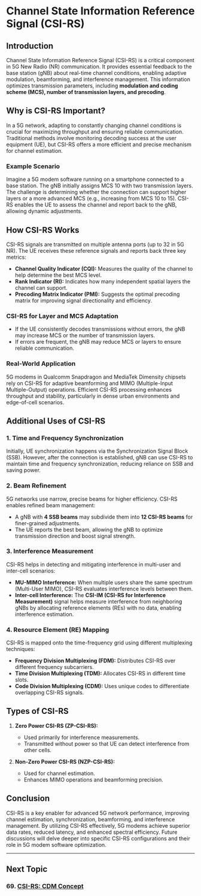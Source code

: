 # Channel State Information Reference Signal (CSI-RS)

## Introduction
Channel State Information Reference Signal (CSI-RS) is a critical component in 5G New Radio (NR) communication. It provides essential feedback to the base station (gNB) about real-time channel conditions, enabling adaptive modulation, beamforming, and interference management. This information optimizes transmission parameters, including **modulation and coding scheme (MCS), number of transmission layers, and precoding**.

## Why is CSI-RS Important?
In a 5G network, adapting to constantly changing channel conditions is crucial for maximizing throughput and ensuring reliable communication. Traditional methods involve monitoring decoding success at the user equipment (UE), but CSI-RS offers a more efficient and precise mechanism for channel estimation.

### Example Scenario
Imagine a 5G modem software running on a smartphone connected to a base station. The gNB initially assigns MCS 10 with two transmission layers. The challenge is determining whether the connection can support higher layers or a more advanced MCS (e.g., increasing from MCS 10 to 15). CSI-RS enables the UE to assess the channel and report back to the gNB, allowing dynamic adjustments.

## How CSI-RS Works
CSI-RS signals are transmitted on multiple antenna ports (up to 32 in 5G NR). The UE receives these reference signals and reports back three key metrics:

- **Channel Quality Indicator (CQI):** Measures the quality of the channel to help determine the best MCS level.
- **Rank Indicator (RI):** Indicates how many independent spatial layers the channel can support.
- **Precoding Matrix Indicator (PMI):** Suggests the optimal precoding matrix for improving signal directionality and efficiency.

### CSI-RS for Layer and MCS Adaptation
- If the UE consistently decodes transmissions without errors, the gNB may increase MCS or the number of transmission layers.
- If errors are frequent, the gNB may reduce MCS or layers to ensure reliable communication.

### Real-World Application
5G modems in Qualcomm Snapdragon and MediaTek Dimensity chipsets rely on CSI-RS for adaptive beamforming and MIMO (Multiple-Input Multiple-Output) operations. Efficient CSI-RS processing enhances throughput and stability, particularly in dense urban environments and edge-of-cell scenarios.

## Additional Uses of CSI-RS
### 1. Time and Frequency Synchronization
Initially, UE synchronization happens via the Synchronization Signal Block (SSB). However, after the connection is established, gNB can use CSI-RS to maintain time and frequency synchronization, reducing reliance on SSB and saving power.

### 2. Beam Refinement
5G networks use narrow, precise beams for higher efficiency. CSI-RS enables refined beam management:
- A gNB with **4 SSB beams** may subdivide them into **12 CSI-RS beams** for finer-grained adjustments.
- The UE reports the best beam, allowing the gNB to optimize transmission direction and boost signal strength.

### 3. Interference Measurement
CSI-RS helps in detecting and mitigating interference in multi-user and inter-cell scenarios:
- **MU-MIMO Interference:** When multiple users share the same spectrum (Multi-User MIMO), CSI-RS evaluates interference levels between them.
- **Inter-cell Interference:** The **CSI-IM (CSI-RS for Interference Measurement)** signal helps measure interference from neighboring gNBs by allocating reference elements (REs) with no data, enabling interference estimation.

### 4. Resource Element (RE) Mapping
CSI-RS is mapped onto the time-frequency grid using different multiplexing techniques:
- **Frequency Division Multiplexing (FDM):** Distributes CSI-RS over different frequency subcarriers.
- **Time Division Multiplexing (TDM):** Allocates CSI-RS in different time slots.
- **Code Division Multiplexing (CDM):** Uses unique codes to differentiate overlapping CSI-RS signals.

## Types of CSI-RS
1. **Zero Power CSI-RS (ZP-CSI-RS):**
   - Used primarily for interference measurements.
   - Transmitted without power so that UE can detect interference from other cells.
   
2. **Non-Zero Power CSI-RS (NZP-CSI-RS):**
   - Used for channel estimation.
   - Enhances MIMO operations and beamforming precision.

## Conclusion
CSI-RS is a key enabler for advanced 5G network performance, improving channel estimation, synchronization, beamforming, and interference management. By utilizing CSI-RS effectively, 5G modems achieve superior data rates, reduced latency, and enhanced spectral efficiency. Future discussions will delve deeper into specific CSI-RS configurations and their role in 5G modem software optimization.

---
## Next Topic
### 69. [CSI-RS: CDM Concept](CDM_Concept.md)
